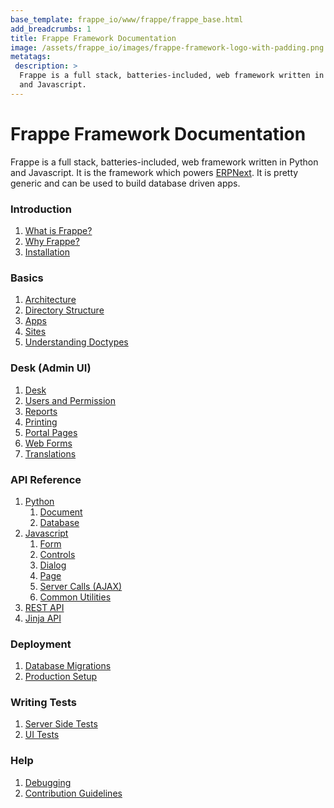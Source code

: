 ```yaml
---
base_template: frappe_io/www/frappe/frappe_base.html
add_breadcrumbs: 1
title: Frappe Framework Documentation
image: /assets/frappe_io/images/frappe-framework-logo-with-padding.png
metatags:
 description: >
  Frappe is a full stack, batteries-included, web framework written in Python
  and Javascript.
---
```


# Frappe Framework Documentation
Frappe is a full stack, batteries-included, web framework written in Python and Javascript.
It is the framework which powers [ERPNext](https://erpnext.com).
It is pretty generic and can be used to build database driven apps.

### Introduction

1. [What is Frappe?](/docs/user/en/what-is-frappe)
1. [Why Frappe?](/docs/user/en/why)
1. [Installation](/docs/user/en/installation)

### Basics
1. [Architecture](/docs/user/en/architecture)
1. [Directory Structure](/docs/user/en/directory-structure)
1. [Apps](/docs/user/en/apps)
1. [Sites](/docs/user/en/sites)
1. [Understanding Doctypes](/docs/user/en/understanding-doctypes)

### Desk (Admin UI)

1. [Desk](/docs/user/en/desk)
1. [Users and Permission](/docs/user/en/users-and-permissions)
1. [Reports](/docs/user/en/reports)
1. [Printing](/docs/user/en/printing)
1. [Portal Pages](/docs/user/en/portal-pages)
1. [Web Forms](/docs/user/en/web-forms)
1. [Translations](/docs/user/en/translations)

### API Reference

1. [Python](/docs/user/en/api#python)
	1. [Document](/docs/user/en/api/document)
	1. [Database](/docs/user/en/api/database)
1. [Javascript](/docs/user/en/api#javascript)
	1. [Form](/docs/user/en/api/form)
	1. [Controls](/docs/user/en/api/controls)
	1. [Dialog](/docs/user/en/api/dialog)
	1. [Page](/docs/user/en/api/page)
	1. [Server Calls (AJAX)](/docs/user/en/api/server-calls)
	1. [Common Utilities](/docs/user/en/api/js-utils)
1. [REST API](/docs/user/en/api/rest)
1. [Jinja API](/docs/user/en/api/jinja)

### Deployment

1. [Database Migrations](/docs/user/en/database-migrations)
1. [Production Setup](/docs/user/en/production-setup)

### Writing Tests

1. [Server Side Tests](/docs/user/en/testing)
1. [UI Tests](/docs/user/en/ui-testing)

<!-- ### Guides

1. Build a custom SPA on top of Frappe
1. Using Frappe for building API only applications -->

### Help
1. [Debugging](/docs/user/en/debugging)
1. [Contribution Guidelines](https://github.com/frappe/erpnext/wiki/Contribution-Guidelines)
